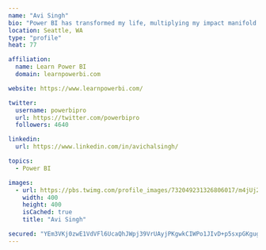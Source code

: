 ```yaml
---
name: "Avi Singh"
bio: "Power BI has transformed my life, multiplying my impact manifold. Now I am on a mission to spread the word and share the knowledge"
location: Seattle, WA
type: "profile"
heat: 77

affiliation:
  name: Learn Power BI
  domain: learnpowerbi.com

website: https://www.learnpowerbi.com/

twitter:
  username: powerbipro
  url: https://twitter.com/powerbipro
  followers: 4640

linkedin:
  url: https://www.linkedin.com/in/avichalsingh/

topics:
  - Power BI

images:
  - url: https://pbs.twimg.com/profile_images/732049231326806017/m4jUj2Lu_400x400.jpg
    width: 400
    height: 400
    isCached: true
    title: "Avi Singh"

secured: "YEm3VKj0zwE1VdVFl6UcaQhJWpj39VrUAyjPKgwkCIWPo1JIvD+p5sxpGKgugWmZgd9OhL3DvsoYyz4C6KTJrOzQRAxfzFiVFyi6kUmevY3P5GVIQBymyIptF9CAZ0kbKzHRZBb48wlPy7YGlKSkHXsHpSXP9IXotl4oo32OqVZmHUeJf0QhHqNMV/9ZpcWfCkvVPQ3y5jBNcWwgfjaEF0w0HXlpUBxu2XvZBDRntqfscamd4mAIx2RV4W7otqMk1r0CKmkCG96fUjv2YrGjxzkXjwLRFECqe2OHTh2SRgDVeJ5yAOqmP/xpoDNs0mTX/qi59bUjwYZxpMrC9rwu4cGRzKgnZOK+WadrVFzU/0berPLtkxHyTYYAGNjjuUGBCOtY+8wcYhBOg5hnPsnh5i/RyYunxUAvTxl3Vzgl074=;dNakysa92c0lVw1z+Ib9FA=="
---
```


